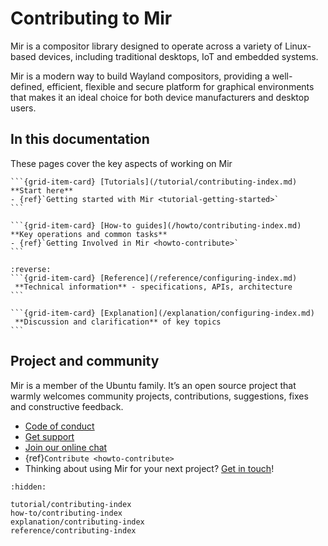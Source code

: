# Contributing to Mir

Mir is a compositor library designed to operate across a variety of Linux-based
devices, including traditional desktops, IoT and embedded systems.

Mir is a modern way to build Wayland compositors, providing
a well-defined, efficient, flexible and secure platform for graphical environments
that makes it an ideal choice for both device manufacturers and desktop users.

## In this documentation

These pages cover the key aspects of working on Mir

````{grid} 1 1 2 2
```{grid-item-card} [Tutorials](/tutorial/contributing-index.md)
**Start here**
- {ref}`Getting started with Mir <tutorial-getting-started>`
```

```{grid-item-card} [How-to guides](/howto/contributing-index.md)
**Key operations and common tasks**
- {ref}`Getting Involved in Mir <howto-contribute>`
```
````
````{grid} 1 1 2 2
:reverse:
```{grid-item-card} [Reference](/reference/configuring-index.md)
 **Technical information** - specifications, APIs, architecture
```

```{grid-item-card} [Explanation](/explanation/configuring-index.md)
 **Discussion and clarification** of key topics
```
````

## Project and community

Mir is a member of the Ubuntu family. It’s an open source project that warmly welcomes community projects, contributions, suggestions, fixes and constructive feedback.

* [Code of conduct](https://ubuntu.com/community/ethos/code-of-conduct)
* [Get support](https://discourse.ubuntu.com/c/mir/15)
* [Join our online chat](https://matrix.to/#/#mir-server:matrix.org)
* {ref}`Contribute <howto-contribute>`
* Thinking about using Mir for your next project? [Get in touch](https://canonical.com/)!


```{toctree}
:hidden:

tutorial/contributing-index
how-to/contributing-index
explanation/contributing-index
reference/contributing-index
```
